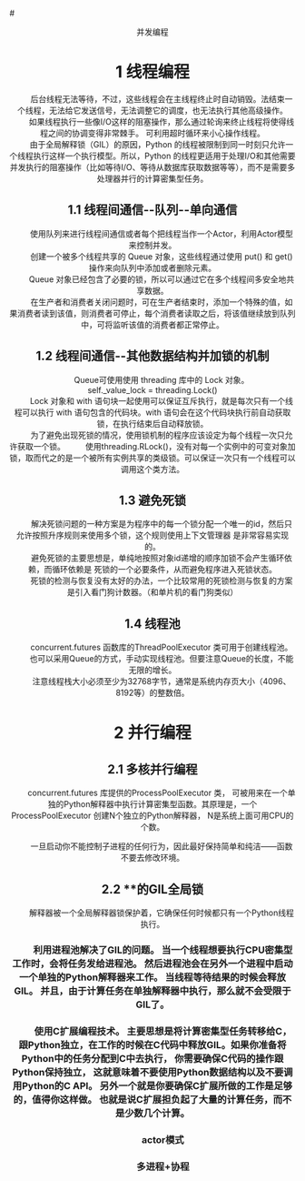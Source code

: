 #<center>  并发编程
# 1 线程编程
 &emsp; &emsp;后台线程无法等待，不过，这些线程会在主线程终止时自动销毁。法结束一个线程，无法给它发送信号，无法调整它的调度，也无法执行其他高级操作。  
   &emsp; &emsp;如果线程执行一些像I/O这样的阻塞操作，那么通过轮询来终止线程将使得线程之间的协调变得非常棘手。 可利用超时循环来小心操作线程。   
&emsp; &emsp;由于全局解释锁（GIL）的原因，Python 的线程被限制到同一时刻只允许一个线程执行这样一个执行模型。所以，Python 的线程更适用于处理I/O和其他需要并发执行的阻塞操作（比如等待I/O、等待从数据库获取数据等等），而不是需要多处理器并行的计算密集型任务。
## 1.1 线程间通信--队列--单向通信
&emsp; &emsp;使用队列来进行线程间通信或者每个把线程当作一个Actor，利用Actor模型来控制并发。  
&emsp; &emsp;创建一个被多个线程共享的 Queue 对象，这些线程通过使用 put() 和 get() 操作来向队列中添加或者删除元素。  
&emsp; &emsp;Queue 对象已经包含了必要的锁，所以可以通过它在多个线程间多安全地共享数据。  
&emsp; &emsp;在生产者和消费者关闭问题时，可在生产者结束时，添加一个特殊的值，如果消费者读到该值，则消费者可停止，每个消费者读取之后，将该值继续放到队列中，可将监听该值的消费者都正常停止。
## 1.2 线程间通信--其他数据结构并加锁的机制
&emsp; &emsp;Queue可使用使用 threading 库中的 Lock 对象。  
    self._value_lock = threading.Lock()  
&emsp; &emsp;Lock 对象和 with 语句块一起使用可以保证互斥执行，就是每次只有一个线程可以执行 with 语句包含的代码块。with 语句会在这个代码块执行前自动获取锁，在执行结束后自动释放锁。  
&emsp; &emsp;为了避免出现死锁的情况，使用锁机制的程序应该设定为每个线程一次只允许获取一个锁。
&emsp; &emsp;使用threading.RLock()，没有对每一个实例中的可变对象加锁，取而代之的是一个被所有实例共享的类级锁。可以保证一次只有一个线程可以调用这个类方法。
## 1.3 避免死锁
 &emsp; &emsp;解决死锁问题的一种方案是为程序中的每一个锁分配一个唯一的id，然后只允许按照升序规则来使用多个锁，这个规则使用上下文管理器 是非常容易实现的。  
 &emsp; &emsp;避免死锁的主要思想是，单纯地按照对象id递增的顺序加锁不会产生循环依赖，而循环依赖是 死锁的一个必要条件，从而避免程序进入死锁状态。  
 &emsp; &emsp;死锁的检测与恢复没有太好的办法，一个比较常用的死锁检测与恢复的方案是引入看门狗计数器。（和单片机的看门狗类似）
## 1.4 线程池
&emsp; &emsp;concurrent.futures 函数库的ThreadPoolExecutor 类可用于创建线程池。   
&emsp; &emsp;也可以采用Queue的方式，手动实现线程池。但要注意Queue的长度，不能无限的增长。  
&emsp; &emsp;注意线程栈大小必须至少为32768字节，通常是系统内存页大小（4096、8192等）的整数倍。
# 2 并行编程
## 2.1 多核并行编程
&emsp; &emsp;concurrent.futures 库提供的ProcessPoolExecutor 类， 可被用来在一个单独的Python解释器中执行计算密集型函数。其原理是，一个 ProcessPoolExecutor 创建N个独立的Python解释器， N是系统上面可用CPU的个数。

&emsp; &emsp;一旦启动你不能控制子进程的任何行为，因此最好保持简单和纯洁——函数不要去修改环境。 
## 2.2 **的GIL全局锁
&emsp; &emsp;解释器被一个全局解释器锁保护着，它确保任何时候都只有一个Python线程执行。 
### &emsp; &emsp;利用进程池解决了GIL的问题。 当一个线程想要执行CPU密集型工作时，会将任务发给进程池。 然后进程池会在另外一个进程中启动一个单独的Python解释器来工作。 当线程等待结果的时候会释放GIL。 并且，由于计算任务在单独解释器中执行，那么就不会受限于GIL了。   
### &emsp; &emsp;使用C扩展编程技术。 主要思想是将计算密集型任务转移给C，跟Python独立，在工作的时候在C代码中释放GIL。如果你准备将Python中的任务分配到C中去执行， 你需要确保C代码的操作跟Python保持独立， 这就意味着不要使用Python数据结构以及不要调用Python的C API。 另外一个就是你要确保C扩展所做的工作是足够的，值得你这样做。 也就是说C扩展担负起了大量的计算任务，而不是少数几个计算。

### &emsp; &emsp;actor模式

### &emsp; &emsp;多进程+协程